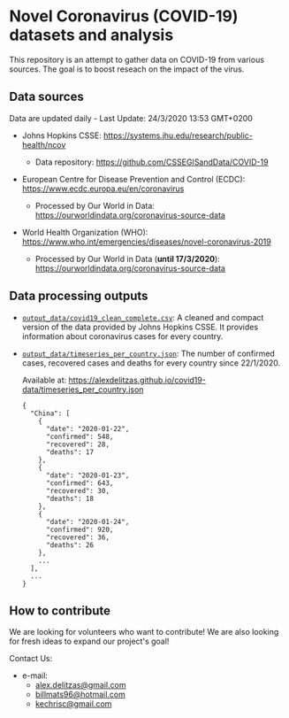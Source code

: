 # Novel Coronavirus (COVID-19) datasets and analysis

This repository is an attempt to gather data on COVID-19 from various sources. The goal is to boost reseach on the impact of the virus. 


## Data sources

Data are updated daily - Last Update: 24/3/2020 13:53 GMT+0200

- Johns Hopkins CSSE: https://systems.jhu.edu/research/public-health/ncov
  - Data repository: https://github.com/CSSEGISandData/COVID-19

- European Centre for Disease Prevention and Control (ECDC): https://www.ecdc.europa.eu/en/coronavirus
  - Processed by Our World in Data: https://ourworldindata.org/coronavirus-source-data
  
- World Health Organization (WHO): https://www.who.int/emergencies/diseases/novel-coronavirus-2019
  - Processed by Our World in Data (**until 17/3/2020**): https://ourworldindata.org/coronavirus-source-data

## Data processing outputs

- [`output_data/covid19_clean_complete.csv`](https://github.com/AlexDelitzas/covid19-data/blob/master/output_data/covid19_clean_complete.csv): A cleaned and compact version of the data provided by Johns Hopkins CSSE. It provides information about coronavirus cases for every country.

- [`output_data/timeseries_per_country.json`](https://github.com/AlexDelitzas/covid19-data/blob/master/output_data/timeseries_per_country.json): The number of confirmed cases, recovered cases and deaths for every country since 22/1/2020.

  Available at: https://alexdelitzas.github.io/covid19-data/timeseries_per_country.json
  ```
  {
    "China": [
      {
        "date": "2020-01-22",
        "confirmed": 548,
        "recovered": 28,
        "deaths": 17
      },
      {
        "date": "2020-01-23",
        "confirmed": 643,
        "recovered": 30,
        "deaths": 18
      },
      {
        "date": "2020-01-24",
        "confirmed": 920,
        "recovered": 36,
        "deaths": 26
      },
      ...
    ],
    ...
  }   
  ```

## How to contribute
We are looking for volunteers who want to contribute! We are also looking for fresh ideas to expand our project's goal!

Contact Us: 
- e-mail: 
  - alex.delitzas@gmail.com
  - billmats96@hotmail.com
  - kechrisc@gmail.com

